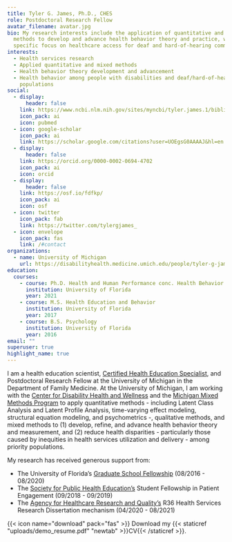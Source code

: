 ```yaml
---
title: Tyler G. James, Ph.D., CHES
role: Postdoctoral Research Fellow
avatar_filename: avatar.jpg
bio: My research interests include the application of quantitative and mixed
  methods to develop and advance health behavior theory and practice, with
  specific focus on healthcare access for deaf and hard-of-hearing community.
interests:
  - Health services research
  - Applied quantitative and mixed methods
  - Health behavior theory development and advancement
  - Health behavior among people with disabilities and deaf/hard-of-hearing
    populations
social:
  - display:
      header: false
    link: https://www.ncbi.nlm.nih.gov/sites/myncbi/tyler.james.1/bibliography/55284169/public/?sort=date&direction=ascending
    icon_pack: ai
    icon: pubmed
  - icon: google-scholar
    icon_pack: ai
    link: https://scholar.google.com/citations?user=UOEgsG0AAAAJ&hl=en
  - display:
      header: false
    link: https://orcid.org/0000-0002-0694-4702
    icon_pack: ai
    icon: orcid
  - display:
      header: false
    link: https://osf.io/fdfkp/
    icon_pack: ai
    icon: osf
  - icon: twitter
    icon_pack: fab
    link: https://twitter.com/tylergjames_
  - icon: envelope
    icon_pack: fas
    link: /#contact
organizations:
  - name: University of Michigan
    url: https://disabilityhealth.medicine.umich.edu/people/tyler-g-james-phd-ches%C2%AE
education:
  courses:
    - course: Ph.D. Health and Human Performance conc. Health Behavior
      institution: University of Florida
      year: 2021
    - course: M.S. Health Education and Behavior
      institution: University of Florida
      year: 2017
    - course: B.S. Psychology
      institution: University of Florida
      year: 2016
email: ""
superuser: true
highlight_name: true
---
```

I am a health education scientist, [Certified Health Education Specialist](http://nchec.org/), and Postdoctoral Research Fellow at the University of Michigan in the Department of Family Medicine. At the University of Michigan, I am working with the [Center for Disability Health and Wellness](https://disabilityhealth.medicine.umich.edu/) and the [Michigan Mixed Methods Program](https://www.tylergjames.com/mixedmethods.org) to apply quantitative methods - including Latent Class Analysis and Latent Profile Analysis, time-varying effect modeling, structural equation modeling, and psychometrics -, qualitative methods, and mixed methods to (1) develop, refine, and advance health behavior theory and measurement, and (2) reduce health disparities - particularly those caused by inequities in health services utilization and delivery - among priority populations.

My research has received generous support from:

* The University of Florida’s [Graduate School Fellowship](http://graduateschool.ufl.edu/prospective-students/funding/graduate-school-funding-awards/) (08/2016 - 08/2020)
* The [Society for Public Health Education’s](http://www.sophe.org/) Student Fellowship in Patient Engagement (09/2018 - 09/2019)
* The [Agency for Healthcare Research and Quality’s](http://www.ahrq.gov/) R36 Health Services Research Dissertation mechanism (04/2020 - 08/2021)

{{< icon name="download" pack="fas" >}} Download my {{< staticref "uploads/demo_resume.pdf" "newtab" >}}CV{{< /staticref >}}.